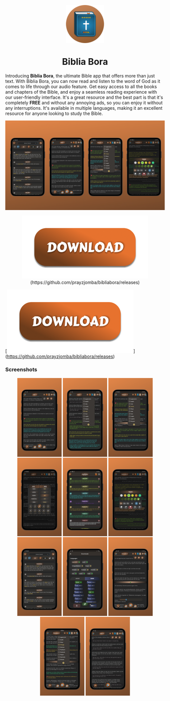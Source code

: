 <p align="center">
	<img src="https://github.com/prayzjomba/bibliabora/blob/main/logo/logo-circle.png" height="120px"/>
	<h1 align="center">Biblia Bora</h1>
</p>

Introducing **Biblia Bora**, the ultimate Bible app that offers more than just text. With Biblia Bora, you can now read and listen to the word of God as it comes to life through our audio feature. Get easy access to all the books and chapters of the Bible, and enjoy a seamless reading experience with our user-friendly interface. It's a great resource and the best part is that it's completely **FREE** and without any annoying ads,  so you can enjoy it without any interruptions. It's available in multiple languages, making it an excellent resource for anyone looking to study the Bible.

![](https://github.com/prayzjomba/bibliabora/blob/main/screenshots/0.png)

<p align="center">
	<img src="https://github.com/prayzjomba/bibliabora/blob/main/logo/download.png"/> (https://github.com/prayzjomba/bibliabora/releases)
</p>

[![name](https://github.com/prayzjomba/bibliabora/blob/main/logo/download.png)] (https://github.com/prayzjomba/bibliabora/releases)

### Screenshots
<p align="center">
	<img src="https://github.com/prayzjomba/bibliabora/blob/main/screenshots/1.png" width="140px"/>
	<img src="https://github.com/prayzjomba/bibliabora/blob/main/screenshots/2.png" width="140px"/>
	<img src="https://github.com/prayzjomba/bibliabora/blob/main/screenshots/3.png" width="140px"/>
	<img src="https://github.com/prayzjomba/bibliabora/blob/main/screenshots/4.png" width="140px"/>
	<img src="https://github.com/prayzjomba/bibliabora/blob/main/screenshots/5.png" width="140px"/>
	<img src="https://github.com/prayzjomba/bibliabora/blob/main/screenshots/6.png" width="140px"/>
	<img src="https://github.com/prayzjomba/bibliabora/blob/main/screenshots/7.png" width="140px"/>
	<img src="https://github.com/prayzjomba/bibliabora/blob/main/screenshots/8.png" width="140px"/>
	<img src="https://github.com/prayzjomba/bibliabora/blob/main/screenshots/9.png" width="140px"/>
	<img src="https://github.com/prayzjomba/bibliabora/blob/main/screenshots/10.png"width="140px"/>
	<img src="https://github.com/prayzjomba/bibliabora/blob/main/screenshots/11.png"width="140px"/>
</p>
